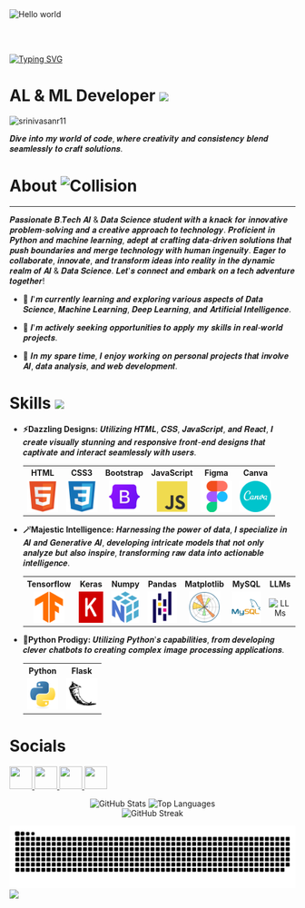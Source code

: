 <a>
<img src="https://raw.githubusercontent.com/sagar-viradiya/sagar-viradiya/master/resources/banner.png" alt="Hello world">

<br><br>

<a href="https://git.io/typing-svg"><img src="https://readme-typing-svg.herokuapp.com?font=Book+Antiqua&size=30&pause=1000&color=1689F7&repeat=false&width=435&lines=Hi+there%2C+I'm+Srinivasan+R+%F0%9F%91%8B%F0%9F%8F%BC!" alt="Typing SVG" /></a>

# AL & ML Developer <img src="https://user-images.githubusercontent.com/74038190/216122003-1c7d9078-357a-47f5-81c7-1c4f2552e143.png" width="30px" />
<p align="left"> <img src="https://komarev.com/ghpvc/?username=srinivasanr11&label=Profile%20views&color=0e75b6&style=flat" alt="srinivasanr11" /> </p>

𝑫𝒊𝒗𝒆 𝒊𝒏𝒕𝒐 𝒎𝒚 𝒘𝒐𝒓𝒍𝒅 𝒐𝒇 𝒄𝒐𝒅𝒆, 𝒘𝒉𝒆𝒓𝒆 𝒄𝒓𝒆𝒂𝒕𝒊𝒗𝒊𝒕𝒚 𝒂𝒏𝒅 𝒄𝒐𝒏𝒔𝒊𝒔𝒕𝒆𝒏𝒄𝒚 𝒃𝒍𝒆𝒏𝒅 𝒔𝒆𝒂𝒎𝒍𝒆𝒔𝒔𝒍𝒚 𝒕𝒐 𝒄𝒓𝒂𝒇𝒕 𝒔𝒐𝒍𝒖𝒕𝒊𝒐𝒏𝒔.

# About <img src="https://raw.githubusercontent.com/Tarikul-Islam-Anik/Animated-Fluent-Emojis/master/Emojis/Smilies/Collision.png" alt="Collision" width="30" height="30" />

---

𝑷𝒂𝒔𝒔𝒊𝒐𝒏𝒂𝒕𝒆 𝑩.𝑻𝒆𝒄𝒉 𝑨𝑰 & 𝑫𝒂𝒕𝒂 𝑺𝒄𝒊𝒆𝒏𝒄𝒆 𝒔𝒕𝒖𝒅𝒆𝒏𝒕 𝒘𝒊𝒕𝒉 𝒂 𝒌𝒏𝒂𝒄𝒌 𝒇𝒐𝒓 𝒊𝒏𝒏𝒐𝒗𝒂𝒕𝒊𝒗𝒆 𝒑𝒓𝒐𝒃𝒍𝒆𝒎-𝒔𝒐𝒍𝒗𝒊𝒏𝒈 𝒂𝒏𝒅 𝒂 𝒄𝒓𝒆𝒂𝒕𝒊𝒗𝒆 𝒂𝒑𝒑𝒓𝒐𝒂𝒄𝒉 𝒕𝒐 𝒕𝒆𝒄𝒉𝒏𝒐𝒍𝒐𝒈𝒚. 𝑷𝒓𝒐𝒇𝒊𝒄𝒊𝒆𝒏𝒕 𝒊𝒏 𝑷𝒚𝒕𝒉𝒐𝒏 𝒂𝒏𝒅 𝒎𝒂𝒄𝒉𝒊𝒏𝒆 𝒍𝒆𝒂𝒓𝒏𝒊𝒏𝒈, 𝒂𝒅𝒆𝒑𝒕 𝒂𝒕 𝒄𝒓𝒂𝒇𝒕𝒊𝒏𝒈 𝒅𝒂𝒕𝒂-𝒅𝒓𝒊𝒗𝒆𝒏 𝒔𝒐𝒍𝒖𝒕𝒊𝒐𝒏𝒔 𝒕𝒉𝒂𝒕 𝒑𝒖𝒔𝒉 𝒃𝒐𝒖𝒏𝒅𝒂𝒓𝒊𝒆𝒔 𝒂𝒏𝒅 𝒎𝒆𝒓𝒈𝒆 𝒕𝒆𝒄𝒉𝒏𝒐𝒍𝒐𝒈𝒚 𝒘𝒊𝒕𝒉 𝒉𝒖𝒎𝒂𝒏 𝒊𝒏𝒈𝒆𝒏𝒖𝒊𝒕𝒚. 𝑬𝒂𝒈𝒆𝒓 𝒕𝒐 𝒄𝒐𝒍𝒍𝒂𝒃𝒐𝒓𝒂𝒕𝒆, 𝒊𝒏𝒏𝒐𝒗𝒂𝒕𝒆, 𝒂𝒏𝒅 𝒕𝒓𝒂𝒏𝒔𝒇𝒐𝒓𝒎 𝒊𝒅𝒆𝒂𝒔 𝒊𝒏𝒕𝒐 𝒓𝒆𝒂𝒍𝒊𝒕𝒚 𝒊𝒏 𝒕𝒉𝒆 𝒅𝒚𝒏𝒂𝒎𝒊𝒄 𝒓𝒆𝒂𝒍𝒎 𝒐𝒇 𝑨𝑰 & 𝑫𝒂𝒕𝒂 𝑺𝒄𝒊𝒆𝒏𝒄𝒆. 𝑳𝒆𝒕'𝒔 𝒄𝒐𝒏𝒏𝒆𝒄𝒕 𝒂𝒏𝒅 𝒆𝒎𝒃𝒂𝒓𝒌 𝒐𝒏 𝒂 𝒕𝒆𝒄𝒉 𝒂𝒅𝒗𝒆𝒏𝒕𝒖𝒓𝒆 𝒕𝒐𝒈𝒆𝒕𝒉𝒆𝒓!

- 🌱 𝑰'𝒎 𝒄𝒖𝒓𝒓𝒆𝒏𝒕𝒍𝒚 𝒍𝒆𝒂𝒓𝒏𝒊𝒏𝒈 𝒂𝒏𝒅 𝒆𝒙𝒑𝒍𝒐𝒓𝒊𝒏𝒈 𝒗𝒂𝒓𝒊𝒐𝒖𝒔 𝒂𝒔𝒑𝒆𝒄𝒕𝒔 𝒐𝒇 𝑫𝒂𝒕𝒂 𝑺𝒄𝒊𝒆𝒏𝒄𝒆, 𝑴𝒂𝒄𝒉𝒊𝒏𝒆 𝑳𝒆𝒂𝒓𝒏𝒊𝒏𝒈, 𝑫𝒆𝒆𝒑 𝑳𝒆𝒂𝒓𝒏𝒊𝒏𝒈, 𝒂𝒏𝒅 𝑨𝒓𝒕𝒊𝒇𝒊𝒄𝒊𝒂𝒍 𝑰𝒏𝒕𝒆𝒍𝒍𝒊𝒈𝒆𝒏𝒄𝒆.

- 💼 𝑰'𝒎 𝒂𝒄𝒕𝒊𝒗𝒆𝒍𝒚 𝒔𝒆𝒆𝒌𝒊𝒏𝒈 𝒐𝒑𝒑𝒐𝒓𝒕𝒖𝒏𝒊𝒕𝒊𝒆𝒔 𝒕𝒐 𝒂𝒑𝒑𝒍𝒚 𝒎𝒚 𝒔𝒌𝒊𝒍𝒍𝒔 𝒊𝒏 𝒓𝒆𝒂𝒍-𝒘𝒐𝒓𝒍𝒅 𝒑𝒓𝒐𝒋𝒆𝒄𝒕𝒔.

- 🦾 𝑰𝒏 𝒎𝒚 𝒔𝒑𝒂𝒓𝒆 𝒕𝒊𝒎𝒆, 𝑰 𝒆𝒏𝒋𝒐𝒚 𝒘𝒐𝒓𝒌𝒊𝒏𝒈 𝒐𝒏 𝒑𝒆𝒓𝒔𝒐𝒏𝒂𝒍 𝒑𝒓𝒐𝒋𝒆𝒄𝒕𝒔 𝒕𝒉𝒂𝒕 𝒊𝒏𝒗𝒐𝒍𝒗𝒆 𝑨𝑰, 𝒅𝒂𝒕𝒂 𝒂𝒏𝒂𝒍𝒚𝒔𝒊𝒔, 𝒂𝒏𝒅 𝒘𝒆𝒃 𝒅𝒆𝒗𝒆𝒍𝒐𝒑𝒎𝒆𝒏𝒕.


# Skills <img src='https://user-images.githubusercontent.com/74038190/206662607-d9e7591e-bbf9-42f9-9386-29efc927bc16.gif' width="30px">

- **⚡Dazzling Designs:** 𝑼𝒕𝒊𝒍𝒊𝒛𝒊𝒏𝒈 𝑯𝑻𝑴𝑳, 𝑪𝑺𝑺, 𝑱𝒂𝒗𝒂𝑺𝒄𝒓𝒊𝒑𝒕, 𝒂𝒏𝒅 𝑹𝒆𝒂𝒄𝒕, 𝑰 𝒄𝒓𝒆𝒂𝒕𝒆 𝒗𝒊𝒔𝒖𝒂𝒍𝒍𝒚 𝒔𝒕𝒖𝒏𝒏𝒊𝒏𝒈 𝒂𝒏𝒅 𝒓𝒆𝒔𝒑𝒐𝒏𝒔𝒊𝒗𝒆 𝒇𝒓𝒐𝒏𝒕-𝒆𝒏𝒅 𝒅𝒆𝒔𝒊𝒈𝒏𝒔 𝒕𝒉𝒂𝒕 𝒄𝒂𝒑𝒕𝒊𝒗𝒂𝒕𝒆 𝒂𝒏𝒅 𝒊𝒏𝒕𝒆𝒓𝒂𝒄𝒕 𝒔𝒆𝒂𝒎𝒍𝒆𝒔𝒔𝒍𝒚 𝒘𝒊𝒕𝒉 𝒖𝒔𝒆𝒓𝒔.

  <table style="width: 100%; table-layout: fixed;">
    <tr align="center">
      <th>HTML</th>
      <th>CSS3</th>
      <th>Bootstrap</th>
      <th>JavaScript</th>
      <th>Figma</th>
      <th>Canva</th>
    </tr>
    <tr align="center">
      <td><img src="https://github.com/devicons/devicon/blob/master/icons/html5/html5-original.svg" title="HTML" alt="HTML" height="55" width="55";/></td>
      <td><img src="https://github.com/devicons/devicon/blob/master/icons/css3/css3-original.svg" title="CSS" alt="CSS" height="55" width="55";/></td>
      <td><img src="https://github.com/devicons/devicon/blob/master/icons/bootstrap/bootstrap-original.svg" title="Bootstrap" alt="Bootstrap" height="55" width="55";/></td>
      <td><img src="https://github.com/devicons/devicon/blob/master/icons/javascript/javascript-original.svg" title="JavaScript" alt="JavaScript" height="55" width="55";/></td>
      <td><img src="https://github.com/devicons/devicon/blob/master/icons/figma/figma-original.svg" title="Figma" alt="Figma" height="55" width="55";/></td>
      <td><img src="https://github.com/devicons/devicon/blob/master/icons/canva/canva-original.svg" title="Canva" alt="Canva" height="55" width="55";/></td>
    </tr>
  </table>

- **🪄Majestic Intelligence:** 𝑯𝒂𝒓𝒏𝒆𝒔𝒔𝒊𝒏𝒈 𝒕𝒉𝒆 𝒑𝒐𝒘𝒆𝒓 𝒐𝒇 𝒅𝒂𝒕𝒂, 𝑰 𝒔𝒑𝒆𝒄𝒊𝒂𝒍𝒊𝒛𝒆 𝒊𝒏 𝑨𝑰 𝒂𝒏𝒅 𝑮𝒆𝒏𝒆𝒓𝒂𝒕𝒊𝒗𝒆 𝑨𝑰, 𝒅𝒆𝒗𝒆𝒍𝒐𝒑𝒊𝒏𝒈 𝒊𝒏𝒕𝒓𝒊𝒄𝒂𝒕𝒆 𝒎𝒐𝒅𝒆𝒍𝒔 𝒕𝒉𝒂𝒕 𝒏𝒐𝒕 𝒐𝒏𝒍𝒚 𝒂𝒏𝒂𝒍𝒚𝒛𝒆 𝒃𝒖𝒕 𝒂𝒍𝒔𝒐 𝒊𝒏𝒔𝒑𝒊𝒓𝒆, 𝒕𝒓𝒂𝒏𝒔𝒇𝒐𝒓𝒎𝒊𝒏𝒈 𝒓𝒂𝒘 𝒅𝒂𝒕𝒂 𝒊𝒏𝒕𝒐 𝒂𝒄𝒕𝒊𝒐𝒏𝒂𝒃𝒍𝒆 𝒊𝒏𝒕𝒆𝒍𝒍𝒊𝒈𝒆𝒏𝒄𝒆.
  <table style="width: 100%; table-layout: fixed;">
    <tr align="center">
      <th>Tensorflow</th>
      <th>Keras</th>
      <th>Numpy</th>
      <th>Pandas</th>
      <th>Matplotlib</th>
      <th>MySQL</th>
      <th>LLMs</th>
    </tr>
    <tr align="center">
      <td><img src="https://github.com/devicons/devicon/blob/master/icons/tensorflow/tensorflow-original.svg" title="Tensorflow" alt="Tensorflow" width="55" height="55"/></td>
      <td><img src="https://github.com/devicons/devicon/blob/master/icons/keras/keras-original.svg" title="Keras" alt="Keras" width="55" height="55"/></td>
      <td><img src="https://github.com/devicons/devicon/blob/master/icons/numpy/numpy-original.svg" title="Numpy" alt="Numpy" width="55" height="55"/></td>
      <td><img src="https://github.com/devicons/devicon/blob/master/icons/pandas/pandas-original.svg" title="Pandas" alt="Pandas" width="55" height="55"/></td>
      <td><img src="https://github.com/devicons/devicon/blob/master/icons/matplotlib/matplotlib-original.svg" title="Matplotlib" alt="Matplotlib" width="55" height="55"/></td>
      <td><img src="https://github.com/devicons/devicon/blob/master/icons/mysql/mysql-original-wordmark.svg" title="MySQL" alt="MySQL" width="55" height="55"/></td>
      <td><img src="https://cdn-icons-png.flaticon.com/512/16806/16806660.png" title="LLMs" alt="LLMs" width="55" height="55"/></td>
    </tr>
  </table>

- **🐍Python Prodigy:** 𝑼𝒕𝒊𝒍𝒊𝒛𝒊𝒏𝒈 𝑷𝒚𝒕𝒉𝒐𝒏'𝒔 𝒄𝒂𝒑𝒂𝒃𝒊𝒍𝒊𝒕𝒊𝒆𝒔, 𝒇𝒓𝒐𝒎 𝒅𝒆𝒗𝒆𝒍𝒐𝒑𝒊𝒏𝒈 𝒄𝒍𝒆𝒗𝒆𝒓 𝒄𝒉𝒂𝒕𝒃𝒐𝒕𝒔 𝒕𝒐 𝒄𝒓𝒆𝒂𝒕𝒊𝒏𝒈 𝒄𝒐𝒎𝒑𝒍𝒆𝒙 𝒊𝒎𝒂𝒈𝒆 𝒑𝒓𝒐𝒄𝒆𝒔𝒔𝒊𝒏𝒈 𝒂𝒑𝒑𝒍𝒊𝒄𝒂𝒕𝒊𝒐𝒏𝒔.

  <table style="width: 100%; table-layout: fixed;">
    <tr align="center">
      <th>Python</th>
      <th>Flask</th>
    </tr>
    <tr align="center">
      <td><img src="https://github.com/devicons/devicon/blob/master/icons/python/python-original.svg" title="python" alt="python" width="55" height="55"/></td>
      <td><img src="https://github.com/devicons/devicon/blob/master/icons/flask/flask-original.svg" title="flask" alt="flask" width="55" height="55"/></td>
    </tr>
  </table>

# Socials

<p align="left">
<a href="https://www.linkedin.com/in/srinivasanr07/"><img
      height="40"
      width="40"
      src="https://user-images.githubusercontent.com/74038190/235294012-0a55e343-37ad-4b0f-924f-c8431d9d2483.gif" />
      </a>
<a href="https://www.instagram.com/_.rocky_srini._?igsh=MWtxc2N4a3l3bTlrcw=="><img
      height="40"
      width="40"
      src="https://user-images.githubusercontent.com/74038190/235294013-a33e5c43-a01c-43f6-b44d-a406d8b4ab75.gif" />
      </a>
<a href="https://wa.me/+917010462247"><img
      height="40"
      width="40"
      src="https://user-images.githubusercontent.com/74038190/235294019-40007353-6219-4ec5-b661-b3c35136dd0b.gif" />
      </a>
<a href="https://x.com/"><img
      height="40"
      width="40"
      src="https://user-images.githubusercontent.com/74038190/235294011-b8074c31-9097-4a65-a594-4151b58743a8.gif" />
      </a>

</p>

<p align="center">
        <img width='400' height='200'src="https://github-stats-alpha.vercel.app/api?username=srinivasanr11" alt="GitHub Stats">
        <img width='300' height='200'src="https://github-readme-stats.vercel.app/api/top-langs/?username=srinivasanr11&layout=compact" alt="Top Languages"/><br>
        <img width='400' height='200'src="https://github-readme-streak-stats.herokuapp.com/?user=srinivasanr11&" alt="GitHub Streak"/><br>
</p>
    

<picture align="Center">
  <source
    media="(prefers-color-scheme: dark)"
    srcset="https://raw.githubusercontent.com/platane/snk/output/github-contribution-grid-snake-dark.svg"
  />
  <img
    alt="github contribution grid snake animation"
    src="https://raw.githubusercontent.com/platane/snk/output/github-contribution-grid-snake.svg"
  />
</picture>

<img src="https://github.com/Anmol-Baranwal/Cool-GIFs-For-GitHub/assets/74038190/80728820-e06b-4f96-9c9e-9df46f0cc0a5">
